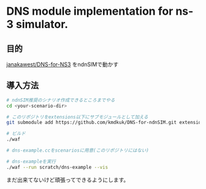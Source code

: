 # DNS module implementation for ns-3 simulator.

## 目的

[janakawest/DNS-for-NS3](https://github.com/janakawest/DNS-for-NS3) をndnSIMで動かす


## 導入方法

```sh
# ndnSIM推奨のシナリオ作成できるところまでやる
cd <your-scenario-dir>

# このリポジトリをextensions以下にサブモジュールとして加える
git submodule add https://github.com/kmdkuk/DNS-for-ndnSIM.git extensions/dns

# ビルド
./waf

# dns-example.ccをscenariosに用意(このリポジトリにはない)

# dns-exampleを実行
./waf --run scratch/dns-example --vis
```

まだ出来てないけど頑張ってできるようにします。

